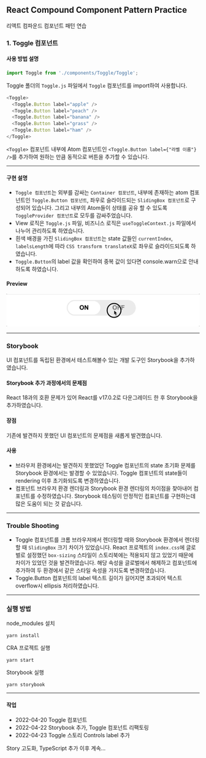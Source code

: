 ## React Compound Component Pattern Practice

리액트 컴파운드 컴포넌트 패턴 연습

### 1. Toggle 컴포넌트

#### 사용 방법 설명

```javascript
import Toggle from './components/Toggle/Toggle';
```

Toggle 폴더의 `Toggle.js` 파일에서 `Toggle` 컴포넌트를 import하여 사용합니다.

```javascript
<Toggle>
  <Toggle.Button label="apple" />
  <Toggle.Button label="peach" />
  <Toggle.Button label="banana" />
  <Toggle.Button label="grass" />
  <Toggle.Button label="ham" />
</Toggle>
```

`<Toggle>` 컴포넌트 내부에 Atom 컴포넌트인 `<Toggle.Button label={"라벨 이름"} />`를 추가하여 원하는 만큼 동적으로 버튼을 추가할 수 있습니다.

---

#### 구현 설명

- `Toggle 컴포넌트`는 외부를 감싸는 `Container 컴포넌트`, 내부에 존재하는 atom 컴포넌트인 `Toggle.Button 컴포넌트`, 좌우로 슬라이드되는 `SlidingBox 컴포넌트`로 구성되어 있습니다. 그리고 내부의 Atom들이 상태를 공유 할 수 있도록 `ToggleProvider 컴포넌트`로 모두를 감싸주었습니다.
- View 로직은 `Toggle.js` 파일, 비즈니스 로직은 `useToggleContext.js` 파일에서 나누어 관리하도록 하였습니다.
- 흰색 배경을 가진 `SlidingBox 컴포넌트`는 state 값들인 `currentIndex`, `labelsLength`에 따라 `CSS transform translateX`로 좌우로 슬라이드되도록 하였습니다.
- `Toggle.Button`의 label 값을 확인하여 중복 값이 있다면 console.warn으로 안내하도록 하였습니다.

#### Preview

<img src="./previews/togglePreview.gif" />

---

### Storybook

UI 컴포넌트를 독립된 환경에서 테스트해볼수 있는 개발 도구인 Storybook을 추가하였습니다.

#### Storybook 추가 과정에서의 문제점

React 18과의 호환 문제가 있어 React를 v17.0.2로 다운그레이드 한 후 Storybook을 추가하였습니다.

#### 장점

기존에 발견하지 못했던 UI 컴포넌트의 문제점을 새롭게 발견했습니다.

#### 사용

- 브라우저 환경에서는 발견하지 못했었던 Toggle 컴포넌트의 state 초기화 문제를 Storybook 환경에서는 발경할 수 있었습니다. Toggle 컴포넌트의 state들이 rendering 이후 초기화되도록 변경하였습니다.
- 컴포넌트 브라우저 환경 렌더링과 Storybook 환경 렌더링의 차이점을 찾아내어 컴포넌트를 수정하였습니다. Storybook 테스팅이 안정적인 컴포넌트를 구현하는데 많은 도움이 되는 것 같습니다.

---

### Trouble Shooting

- Toggle 컴포넌트를 크롬 브라우저에서 렌더링할 때와 Storybook 환경에서 렌더링할 때 `SlidingBox` 크기 차이가 있었습니다. React 프로젝트의 `index.css`에 글로벌로 설정했던 `box-sizing` 스타일이 스토리북에는 적용되지 않고 있었기 때문에 차이가 있었던 것을 발견하였습니다. 해당 속성을 글로벌에서 해제하고 컴포넌트에 추가하여 두 환경에서 같은 스타일 속성을 가지도록 변경하였습니다.
- Toggle.Button 컴포넌트의 label 텍스트 길이가 길어지면 초과되어 텍스트 overflow시 ellipsis 처리하였습니다.

---

### 실행 방법

node_modules 설치

```
yarn install
```

CRA 프로젝트 실행

```
yarn start
```

Storybook 실행

```
yarn storybook
```

---

#### 작업

- 2022-04-20 Toggle 컴포넌트
- 2022-04-22 Storybook 추가, Toggle 컴포넌트 리팩토링
- 2022-04-23 Toggle 스토리 Controls label 추가

Story 고도화, TypeScript 추가
이후 계속...
